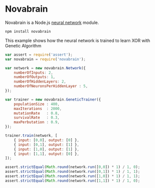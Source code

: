 # Novabrain

Novabrain is a Node.js [neural network](http://en.wikipedia.org/wiki/Artificial_neural_network) module.

```
npm install novabrain
```

This example shows how the neural network is trained to learn XOR with Genetic Algorithm

```javascript
var assert = require('assert');
var novabrain = require('novabrain');

var network = new novabrain.Network({
    numberOfInputs: 2,
    numberOfOutputs: 1,
    numberOfHiddenLayers: 2,
    numberOfNeuronsPerHiddenLayer : 5,
});

var trainer = new novabrain.GeneticTrainer({
    populationSize : 400,
    maxIterations  : 2000,
    mutationRate   : 0.8,
    survivalRate   : 0.3,
    maxPerbutation : 0.9,
});

trainer.train(network, [ 
    { input: [0,0], output: [0] },
    { input: [0,1], output: [1] },
    { input: [1,0], output: [1] },
    { input: [1,1], output: [0] },
]);

assert.strictEqual(Math.round(network.run([0,0]) * 1) / 1, 0);
assert.strictEqual(Math.round(network.run([0,1]) * 1) / 1, 1);
assert.strictEqual(Math.round(network.run([1,0]) * 1) / 1, 1);
assert.strictEqual(Math.round(network.run([1,1]) * 1) / 1, 0);
```
